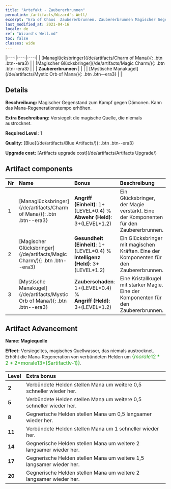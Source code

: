 ```yaml
---
title: "Artefakt - Zaubererbrunnen"
permalink: /artifacts/Wizard's Well/
excerpt: "Era of Chaos  Zaubererbrunnen. Zaubererbrunnen Magischer Gegenstand zum Kampf gegen Dämonen. Kann das Mana-Regenerationstempo erhöhen."
last_modified_at: 2021-04-16
locale: de
ref: "Wizard's Well.md"
toc: false
classes: wide
---
```


  |:---:|:---:|:---:| 
  | [Managlücksbringer](/de/artifacts/Charm of Mana/){: .btn .btn--era3} |   | [Magischer Glücksbringer](/de/artifacts/Magic Charm/){: .btn .btn--era3} | 
  |   | **Zaubererbrunnen** |  | 
  |   | [Mystische Manakugel](/de/artifacts/Mystic Orb of Mana/){: .btn .btn--era3} |   | 


## Details

 **Beschreibung:** Magischer Gegenstand zum Kampf gegen Dämonen. Kann das Mana-Regenerationstempo erhöhen.

 **Extra Beschreibung:** Versiegelt die magische Quelle, die niemals austrocknet.

 **Required Level:** 1

 **Quality:** [Blue](/de/artifacts/Blue Artifacts/){: .btn .btn--era3}

 **Upgrade cost:** [Artifacts upgrade cost](/de/artifacts/Artifacts Upgrade/)



## Artifact components

  | Nr |    Name    |   Bonus | Beschreibung | 
  |:---|:-----------|:--------|:------------| 
  | 1 | [Managlücksbringer](/de/artifacts/Charm of Mana/){: .btn .btn--era3} | **Angriff (Einheit)**: 1+(LEVEL\*0.4) %<br/>**Abwehr (Held)**: 3+(LEVEL\*1.2) | Ein Glücksbringer, der Magie verstärkt. Eine der Komponenten für den Zaubererbrunnen. | 
  | 2 | [Magischer Glücksbringer](/de/artifacts/Magic Charm/){: .btn .btn--era3} | **Gesundheit (Einheit)**: 1+(LEVEL\*0.4) %<br/>**Intelligenz (Held)**: 3+(LEVEL\*1.2) | Ein Glücksbringer mit magischen Kräften. Eine der Komponenten für den Zaubererbrunnen. | 
  | 3 | [Mystische Manakugel](/de/artifacts/Mystic Orb of Mana/){: .btn .btn--era3} | **Zauberschaden**: 1+(LEVEL\*0.4) %<br/>**Angriff (Held)**: 3+(LEVEL\*1.2) | Eine Kristallkugel mit starker Magie. Eine der Komponenten für den Zaubererbrunnen. | 


## Artifact Advancement

 **Name: Magiequelle**

 **Effect:** Versiegeltes, magisches Quellwasser, das niemals austrocknet. Erhöht die Mana-Regeneration von verbündeten Helden um <span style="color: #1ca216;font-size:16px">{$morale12*2+2*$morale13*($artifactlv-1)}</span>.

  |  Level  |    Extra bonus  | 
  |:--------|:----------------| 
  | **2** | Verbündete Helden stellen Mana um weitere 0,5 schneller wieder her. | 
  | **5** | Verbündete Helden stellen Mana um weitere 0,5 schneller wieder her. | 
  | **8** | Gegnerische Helden stellen Mana um 0,5 langsamer wieder her. | 
  | **11** | Verbündete Helden stellen Mana um 1 schneller wieder her. | 
  | **14** | Gegnerische Helden stellen Mana um weitere 2 langsamer wieder her. | 
  | **17** | Gegnerische Helden stellen Mana um weitere 1,5 langsamer wieder her. | 
  | **20** | Gegnerische Helden stellen Mana um weitere 2 langsamer wieder her. | 
